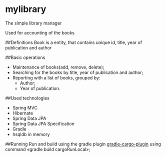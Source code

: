 # mylibrary
The simple library manager

Used for accounting of the books

##Definitions
Book is a entity, that contains unique id, title, year of publication and author 

##Basic operations
* Maintenance of books(add, remove, delete);
* Searching for the books by title, year of publication and author;  
* Reporting with a list of books, grouped by:
  * Author;
  * Year of publication.  

##Used technologies
* Spring MVC
* Hibernate
* Spring Data JPA
* Spring Data JPA Specification 
* Gradle 
* hsqldb in memory

##Running 
Run and build using the gradle plugin 
[gradle-cargo-plugin](https://github.com/bmuschko/gradle-cargo-plugin) 
using command «gradle build cargoRunLocal»;



